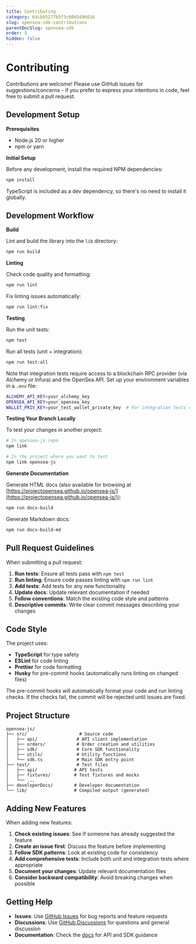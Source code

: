 ```yaml
---
title: Contributing
category: 64cbb5277b5f3c0065d96616
slug: opensea-sdk-contributions
parentDocSlug: opensea-sdk
order: 5
hidden: false
---
```


# Contributing

Contributions are welcome! Please use GitHub issues for suggestions/concerns - if you prefer to express your intentions in code, feel free to submit a pull request.

## Development Setup

**Prerequisites**

- Node.js 20 or higher
- npm or yarn

**Initial Setup**

Before any development, install the required NPM dependencies:

```bash
npm install
```

TypeScript is included as a dev dependency, so there's no need to install it globally.

## Development Workflow

**Build**

Lint and build the library into the `lib` directory:

```bash
npm run build
```

**Linting**

Check code quality and formatting:

```bash
npm run lint
```

Fix linting issues automatically:

```bash
npm run lint:fix
```

**Testing**

Run the unit tests:

```bash
npm test
```

Run all tests (unit + integration):

```bash
npm run test:all
```

Note that integration tests require access to a blockchain RPC provider (via Alchemy or Infura) and the OpenSea API. Set up your environment variables in a `.env` file:

```bash
ALCHEMY_API_KEY=your_alchemy_key
OPENSEA_API_KEY=your_opensea_key
WALLET_PRIV_KEY=your_test_wallet_private_key  # For integration tests only
```

**Testing Your Branch Locally**

To test your changes in another project:

```bash
# In opensea-js repo
npm link

# In the project where you want to test
npm link opensea-js
```

**Generate Documentation**

Generate HTML docs (also available for browsing at [https://projectopensea.github.io/opensea-js/](https://projectopensea.github.io/opensea-js/)):

```bash
npm run docs-build
```

Generate Markdown docs:

```bash
npm run docs-build-md
```

## Pull Request Guidelines

When submitting a pull request:

1. **Run tests**: Ensure all tests pass with `npm test`
2. **Run linting**: Ensure code passes linting with `npm run lint`
3. **Add tests**: Add tests for any new functionality
4. **Update docs**: Update relevant documentation if needed
5. **Follow conventions**: Match the existing code style and patterns
6. **Descriptive commits**: Write clear commit messages describing your changes

## Code Style

The project uses:

- **TypeScript** for type safety
- **ESLint** for code linting
- **Prettier** for code formatting
- **Husky** for pre-commit hooks (automatically runs linting on changed files)

The pre-commit hooks will automatically format your code and run linting checks. If the checks fail, the commit will be rejected until issues are fixed.

## Project Structure

```
opensea-js/
├── src/                    # Source code
│   ├── api/               # API client implementation
│   ├── orders/            # Order creation and utilities
│   ├── sdk/               # Core SDK functionality
│   ├── utils/             # Utility functions
│   └── sdk.ts             # Main SDK entry point
├── test/                  # Test files
│   ├── api/              # API tests
│   ├── fixtures/         # Test fixtures and mocks
│   └── ...
├── developerDocs/        # Developer documentation
└── lib/                  # Compiled output (generated)
```

## Adding New Features

When adding new features:

1. **Check existing issues**: See if someone has already suggested the feature
2. **Create an issue first**: Discuss the feature before implementing
3. **Follow SDK patterns**: Look at existing code for consistency
4. **Add comprehensive tests**: Include both unit and integration tests where appropriate
5. **Document your changes**: Update relevant documentation files
6. **Consider backward compatibility**: Avoid breaking changes when possible

## Getting Help

- **Issues**: Use [GitHub Issues](https://github.com/ProjectOpenSea/opensea-js/issues) for bug reports and feature requests
- **Discussions**: Use [GitHub Discussions](https://github.com/ProjectOpenSea/opensea-js/discussions) for questions and general discussion
- **Documentation**: Check the [docs](https://docs.opensea.io/reference/sdk-overview) for API and SDK guidance
